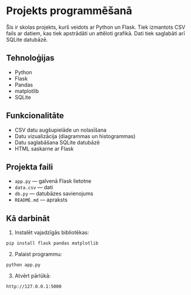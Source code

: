 # Projekts programmēšanā

Šis ir skolas projekts, kurš veidots ar Python un Flask. Tiek izmantots CSV fails ar datiem, kas tiek apstrādāti un attēloti grafikā. Dati tiek saglabāti arī SQLite datubāzē.

## Tehnoloģijas

- Python
- Flask
- Pandas
- matplotlib
- SQLite

## Funkcionalitāte

- CSV datu augšupielāde un nolasīšana
- Datu vizualizācija (diagrammas un histogrammas)
- Datu saglabāšana SQLite datubāzē
- HTML saskarne ar Flask

## Projekta faili

- `app.py` — galvenā Flask lietotne
- `data.csv` — dati
- `db.py` — datubāzes savienojums
- `README.md` — apraksts

## Kā darbināt

1. Instalēt vajadzīgās bibliotēkas:

```
pip install flask pandas matplotlib
```

2. Palaist programmu:

```
python app.py
```

3. Atvērt pārlūkā:

```
http://127.0.0.1:5000
```
